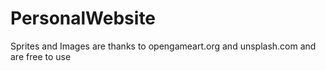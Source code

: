 # PersonalWebsite

Sprites and Images are thanks to opengameart.org and unsplash.com and are free to use
